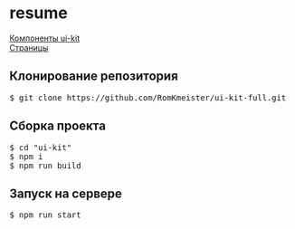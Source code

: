 # resume
<a href="https://romkmeister.github.io/ui-kit-full/dist/index.html">Компоненты ui-kit</a><br>
<a href="https://romkmeister.github.io/ui-kit-full/dist/main-page.html">Страницы</a>
<h2>Клонирование репозитория</h2>
 <pre>$ git clone https://github.com/RomKmeister/ui-kit-full.git</pre>
<h2>Сборка проекта</h2>
<pre>
$ cd "ui-kit"
$ npm i
$ npm run build</pre>
<h2>Запуск на сервере</h2>
<pre>$ npm run start</pre>
